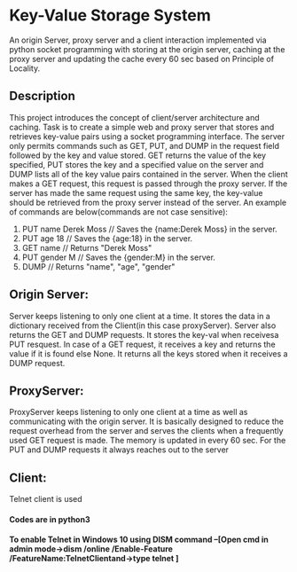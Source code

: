 # Key-Value Storage System
An origin Server, proxy server and a client interaction implemented via python socket programming with storing at the origin server, caching at the proxy server and updating the cache every 60 sec based on Principle of Locality.
## Description
This project introduces the concept of client/server architecture and caching. Task is to create a simple web and proxy server that stores and retrieves key-value pairs using a socket programming interface. The server only permits commands such as GET, PUT, and DUMP in the request field followed by the key and value stored. GET returns the value of the key specified, PUT stores the key and a specified value on the server and DUMP lists all of the key value pairs contained in the server. When the client makes a GET request, this request is passed through the proxy server. If the server has made the same request using the same key, the key-value should be retrieved from the proxy server instead of the server. An example of commands are below(commands are not case sensitive):
1. PUT name Derek Moss     // Saves the {name:Derek Moss} in the server.
2. PUT age 18              // Saves the {age:18} in the server.
3. GET name                // Returns "Derek Moss"
4. PUT gender M            // Saves the {gender:M} in the server.
5. DUMP                    // Returns "name", "age", "gender"
  
## Origin Server: 
Server keeps listening to only one client at a time. It stores the data in a dictionary received from the Client(in this case proxyServer). Server also returns the GET and DUMP requests. It stores the key-val when receivesa PUT resquest. In case of a GET request, it receives a key and returns the value if it is found else None. It returns all the keys stored when it receives a DUMP request.
## ProxyServer:  
ProxyServer keeps listening to only one client at a time as well as communicating with the origin server. It is basically designed to reduce the request overhead from the server and serves the clients when a frequently used GET request is made. The memory is updated in every 60 sec. For the PUT and DUMP requests it always reaches out to the server
## Client:
Telnet client is used

#### Codes are in python3
#### To enable Telnet in Windows 10 using DISM command –[Open cmd in admin mode->dism /online /Enable-Feature /FeatureName:TelnetClientand->type telnet <host address> <port number>]
